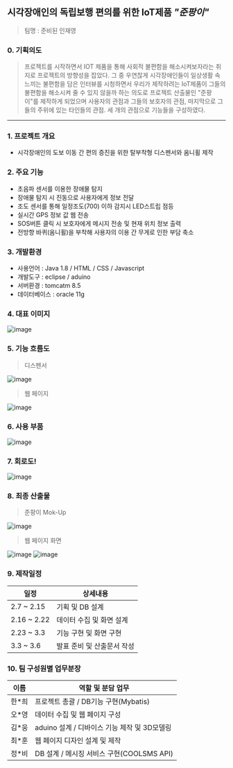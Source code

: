 ##  시각장애인의 독립보행 편의를 위한 IoT제품  _"준팡이"_

 > 팀명 : 준비된 인재영


### 0. 기획의도
  > 프로젝트를 시작하면서 IOT 제품을 통해 사회적 불편함을 해소시켜보자라는 취지로 프로젝트의 방향성을 잡았다. 
  > 그 중 우연찮게 시각장애인들이 일상생활 속 느끼는 불편함을 담은 인터뷰를 시청하면서 우리가 제작하려는 IoT제품이 그들의 불편함을 해소시켜 줄 수 있지 않을까 하는 의도로 
  > 프로젝트 산출물인 "준팡이"를 제작하게 되었으며 
  > 사용자의 관점과 그들의 보호자의 관점, 마지막으로 그들의 주위에 있는 타인들의 관점. 
  > 세 개의 관점으로 기능들을 구성하였다. 

---------------------

### 1. 프로젝트 개요
  - 시각장애인의 도보 이동 간 편의 증진을 위한 탈부착형 디스펜서와 옴니휠 제작
  
  
### 2. 주요 기능

  - 초음파 센서를 이용한 장애물 탐지
  - 장애물 탐지 시 진동으로 사용자에게 정보 전달
  - 조도 센서를 통해 일정조도(700) 이하 감지시 LED스트립 점등
  - 실시간 GPS 정보 값 웹 전송
  - SOS버튼 클릭 시 보호자에게 메시지 전송 및 현재 위치 정보 출력
  - 전방향 바퀴(옴니휠)을 부착해 사용자의 이용 간 무게로 인한 부담 축소
 
 
 ### 3. 개발환경
 
  - 사용언어 : Java 1.8 / HTML / CSS / Javascript
  - 개발도구 : eclipse / aduino
  - 서버환경 : tomcatm 8.5
  - 데이터베이스 : oracle 11g



 ### 4. 대표 이미지
 
 ![image](https://user-images.githubusercontent.com/99255481/158326598-5c66694e-0f68-4daa-9ce0-df32bab6dbed.png)
 ### 5. 기능 흐름도
  
  > 디스펜서

![image](https://user-images.githubusercontent.com/99255481/158327219-132e087a-6f62-485c-ba4e-32b6aaf47c21.png)

  > 웹 페이지
  
![image](https://user-images.githubusercontent.com/99255481/158327117-5f09084a-ff9b-450a-9576-51cb30ec61fc.png)


### 6. 사용 부품
![image](https://user-images.githubusercontent.com/99255481/158327431-0d0d8078-9ac1-477d-b91b-118a04e28bb5.png)


### 7. 회로도!


![image](https://user-images.githubusercontent.com/99255481/158327472-02205ce2-bf8a-4cad-a143-3826dec04863.png)

### 8. 최종 산출물

  > 준팡이 Mok-Up

![image](https://user-images.githubusercontent.com/99255481/158327528-0096be2c-3439-45f5-bed2-b37631341133.png)


  > 웹 페이지 화면

![image](https://user-images.githubusercontent.com/99255481/158327596-12a9d3c6-eff4-45c9-953d-6ee12509fafd.png)
![image](https://user-images.githubusercontent.com/99255481/158327640-9dfc3452-5179-4100-8e97-c847948e88d5.png)


### 9. 제작일정

|일정|상세내용|
|---|------|
|2.7 ~ 2.15|기획 및 DB 설계|
|2.16 ~ 2.22|데이터 수집 및 화면 설계|
|2.23 ~ 3.3|기능 구현 및 화면 구현|
|3.3 ~ 3.6|발표 준비 및 산출문서 작성|

### 10. 팀 구성원별 업무분장
|이름|역할 및 분담 업무|
|---|------|
|한*희|프로젝트 총괄 / DB기능 구현(Mybatis)|
|오*영|데이터 수집 및 웹 페이지 구성 |
|김*웅|aduino 설계 / 디바이스 기능 제작 및 3D모델링|
|최*훈|웹 페이지 디자인 설계 및 제작 |
|정*비|DB 설계 / 메시징 서비스 구현(COOLSMS API)|
